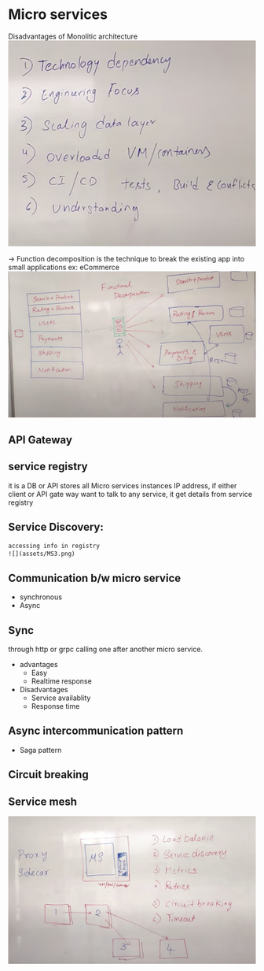 # Micro services

Disadvantages of Monolitic architecture
![](assets/MS1.png)

-> Function decomposition is the technique to break the existing app into small applications
ex: eCommerce
![](assets/MS2.png)

## API Gateway

## service registry

it is a DB or API stores all Micro services instances IP address, if either client or API gate way want to talk to any service, it get details from service registry

## Service Discovery:
    accessing info in registry
    ![](assets/MS3.png)

## Communication b/w micro service
- synchronous
- Async

## Sync
through http or grpc calling one after another micro service.
-   advantages
    -   Easy
    -   Realtime response
-   Disadvantages
    -   Service availablity
    -   Response time
## Async intercommunication pattern
-   Saga pattern

## Circuit breaking

## Service mesh

![](assets/MS4.png)